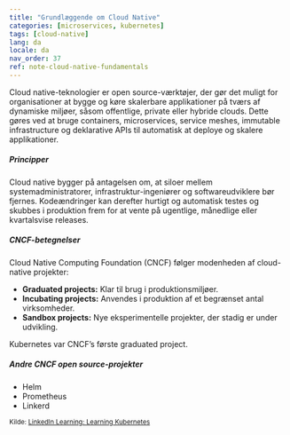 ```yaml
---
title: "Grundlæggende om Cloud Native"
categories: [microservices, kubernetes]
tags: [cloud-native]
lang: da
locale: da
nav_order: 37
ref: note-cloud-native-fundamentals
---
```

Cloud native-teknologier er open source-værktøjer, der gør det muligt for organisationer at bygge og køre skalerbare applikationer på tværs af dynamiske miljøer, såsom offentlige, private eller hybride clouds. Dette gøres ved at bruge containers, microservices, service meshes, immutable infrastructure og deklarative APIs til automatisk at deploye og skalere applikationer.

##### Principper
Cloud native bygger på antagelsen om, at siloer mellem systemadministratorer, infrastruktur-ingeniører og softwareudviklere bør fjernes. Kodeændringer kan derefter hurtigt og automatisk testes og skubbes i produktion frem for at vente på ugentlige, månedlige eller kvartalsvise releases.

##### CNCF-betegnelser
Cloud Native Computing Foundation (CNCF) følger modenheden af cloud-native projekter:  
- **Graduated projects:** Klar til brug i produktionsmiljøer.  
- **Incubating projects:** Anvendes i produktion af et begrænset antal virksomheder.  
- **Sandbox projects:** Nye eksperimentelle projekter, der stadig er under udvikling.  

Kubernetes var CNCF’s første graduated project.

##### Andre CNCF open source-projekter
- Helm  
- Prometheus  
- Linkerd  

<small>Kilde: [LinkedIn Learning: Learning Kubernetes](https://www.linkedin.com/learning/learning-kubernetes-16086900)</small>